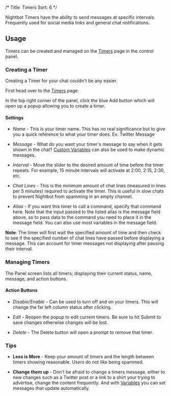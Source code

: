 /*
Title: Timers
Sort: 6
*/

Nightbot Timers have the ability to send messages at specific intervals. Frequently used for social media links and general chat notifications.

## Usage

Timers can be created and managed on the [Timers](https://nightbot.tv/timers) page in the control panel.

### Creating a Timer

Creating a Timer for your chat couldn't be any easier.

First head over to the [Timers](https://nightbot.tv/timers) page.

In the top right corner of the panel, click the blue Add button which will open up a popup allowing you to create a timer.

#### Settings

- *Name* - This is your timer name. This has no real significance but to give you a quick reference to what your timer does. Ex. Twitter Message

- *Message* - What do you want your timer's message to say when it gets shown in the chat? [Custom Variables](https://docs.nightbot.tv/commands/variableslist) can also be used to make dynamic messages.

- *Interval* - Move the slider to the desired amount of time before the timer repeats. For example, 15 minute intervals will activate at 2:00, 2:15, 2:30, etc.

- *Chat Lines* - This is the minimum amount of chat lines (measured in lines per 5 minutes) required to activate the timer. This is useful in slow chats to prevent Nightbot from spamming in an empty channel.

- *Alias* - If you want this timer to call a command, specify that command here. Note that the input passed to the listed alias is the message field above, so to pass data to the command you need to place it in the message field. You can also use most variables in the message field.

**Note**: The timer will first wait the specified amount of time and then check to see if the specified number of chat lines have passed before displaying a message. This can account for timer messages not displaying after passing their interval.

### Managing Timers

The Panel screen lists all timers; displaying their current status, name, message, and action buttons.

#### Action Buttons

- *Disable/Enable* - Can be used to turn off and on your timers. This will change the far left column status after clicking.

- *Edit* - Reopen the popup to edit current timers. Be sure to hit Submit to save changes otherwise changes will be lost.

- *Delete* - The Delete button will open a prompt to remove that timer.

### Tips

- **Less is More** - Keep your amount of timers and the length between timers showing reasonable. Users do not like being spammed.

- **Change them up** - Don't be afraid to change a timers message, either to new changes such as a Twitter post or a link to a shirt your trying to advertise, change the content frequently. And with [Variables](https://docs.nightbot.tv/commands/variableslist) you can set messages that update automatically.
